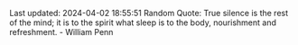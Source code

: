 Last updated: 2024-04-02 18:55:51
Random Quote: True silence is the rest of the mind; it is to the spirit what sleep is to the body, nourishment and refreshment. - William Penn